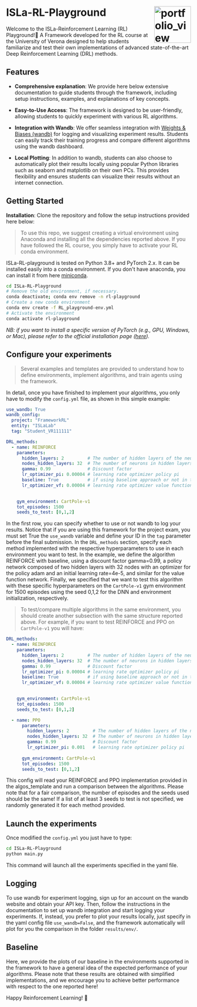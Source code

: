 # ISLa-RL-Playground <img width="100" alt="portfolio_view" align="right" src="https://isla-lab.github.io/images/slider/slider-image.svg"> 

Welcome to the ISLa-Reinforcement Learning (RL) Playground!🚀 A Framework developed for the RL course at the University of Verona designed to help students familiarize and test their own implementations of advanced state-of-the-art Deep Reinforcement Learning (DRL) methods.

## Features

- **Comprehensive explanation**: We provide here below extensive documentation to guide students through the framework, including setup instructions, examples, and explanations of key concepts.

- **Easy-to-Use Access**: The framework is designed to be user-friendly, allowing students to quickly experiment with various RL algorithms.

- **Integration with Wandb**: We offer seamless integration with [Weights & Biases (wandb)](https://wandb.ai/) for logging and visualizing experiment results. Students can easily track their training progress and compare different algorithms using the wandb dashboard.

- **Local Plotting**: In addition to wandb, students can also choose to automatically plot their results locally using popular Python libraries such as seaborn and matplotlib on their own PCs. This provides flexibility and ensures students can visualize their results without an internet connection.

## Getting Started

**Installation**: Clone the repository and follow the setup instructions provided here below:
   > To use this repo, we suggest creating a virtual environment using Anaconda and installing all the dependencies reported above. If you have followed the RL course, you simply have to activate your RL conda environment.

   ISLa-RL-playground is tested on Python 3.8+ and PyTorch 2.x. It can be installed easily into a conda environment. If you don't have anaconda, you can install it from here [miniconda](https://docs.conda.io/en/latest/miniconda.html).

```bash
cd ISLa-RL-Playground
# Remove the old environment, if necessary.
conda deactivate; conda env remove -n rl-playground
# Create a new conda environment
conda env create -f RL_playground-env.yml
# Activate the environment
conda activate rl-playground
```

*NB: if you want to install a specific version of PyTorch (e.g., GPU, Windows, or Mac), please refer to the official installation page ([here](https://pytorch.org)).*

## Configure your experiments

> Several examples and templates are provided to understand how to define environments, implement algorithms, and train agents using the framework.

In detail, once you have finished to implement your algorithms, you only have to modify the `config.yml` file, as shown in this simple example:

```yaml
use_wandb: True
wandb_config:
  project: "FrameworkRL"
  entity: "ISLaLab"
  tag: "Student_VR111111"

DRL_methods:
  - name: REINFORCE
    parameters:
      hidden_layers: 2         # The number of hidden layers of the neural network
      nodes_hidden_layers: 32  # The number of neurons in hidden layers of the neural network
      gamma: 0.99              # Discount factor
      lr_optimizer_pi: 0.00004 # learning rate optimizer policy pi
      baseline: True           # if using baseline approach or not in the update function
      lr_optimizer_vf: 0.00004 # learning rate optimizer value function
     

    gym_environment: CartPole-v1
    tot_episodes: 1500
    seeds_to_test: [0,1,2]
```
In the first row, you can specify whether to use or not wandb to log your results. Notice that if you are using this framework for the project exam, you must set True the `use_wandb` variable and define your ID in the `tag` parameter before the final submission. In the `DRL_methods` section, specify each method implemented with the respective hyperparameters to use in each environment you want to test. In the example, we define the algorithm REINFORCE with baseline, using a discount factor gamma=0.99, a policy network composed of two hidden layers with 32 nodes with an optimizer for the policy adam and an initial learning rate=4e-5, and similar for the value function network. Finally, we specified that we want to test this algorithm with these specific hyperparameters on the `CartPole-v1` gym environment for 1500 episodes using the seed 0,1,2 for the DNN and environment initialization, respectively. 

> To test/compare multiple algorithms in the same environment, you should create another subsection with the same structure reported above. For example, if you want to test REINFORCE and PPO on `CartPole-v1` you will have:

```yaml
DRL_methods:
  - name: REINFORCE
    parameters:
      hidden_layers: 2         # The number of hidden layers of the neural network
      nodes_hidden_layers: 32  # The number of neurons in hidden layers of the neural network
      gamma: 0.99              # Discount factor
      lr_optimizer_pi: 0.00004 # learning rate optimizer policy pi
      baseline: True           # if using baseline approach or not in the update function
      lr_optimizer_vf: 0.00004 # learning rate optimizer value function
     

    gym_environment: CartPole-v1
    tot_episodes: 1500
    seeds_to_test: [0,1,2]

  - name: PPO
      parameters:
        hidden_layers: 2         # The number of hidden layers of the neural network
        nodes_hidden_layers: 32  # The number of neurons in hidden layers of the neural network
        gamma: 0.99              # Discount factor
        lr_optimizer_pi: 0.001   # learning rate optimizer policy pi
          
      gym_environment: CartPole-v1
      tot_episodes: 1500
      seeds_to_test: [0,1,2]
```

This config will read your REINFORCE and PPO implementation provided in the algos_template and run a comparison between the algorithms. Please note that for a fair comparison, the number of episodes and the seeds used should be the same! If a list of at least 3 seeds to test is not specified, we randomly generated it for each method provided.

## Launch the experiments

Once modified the `config.yml` you just have to type:

```bash
cd ISLa-RL-Playground
python main.py
```

This command will launch all the experiments specified in the yaml file.
## Logging

To use wandb for experiment logging, sign up for an account on the wandb website and obtain your API key. Then, follow the instructions in the documentation to set up wandb integration and start logging your experiments.
If, instead, you prefer to plot your results locally, just specify in the yaml config file `use_wandb=False`, and the framework automatically will plot for you the comparison in the folder `results/env/`.

## Baseline

Here, we provide the plots of our baseline in the environments supported in the framework to have a general idea of the expected performance of your algorithms. Please note that these results are obtained with simplified implementations, and we encourage you to achieve better performance with respect to the one reported here! 


Happy Reinforcement Learning! 🤖
